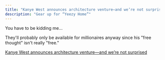 ```yaml
---
title: "Kanye West announces architecture venture—and we’re not surprised"
description: "Gear up for “Yeezy Home”"
---
```


You have to be kidding me...


They'll probably only be available for millionaires anyway since his "free thought" isn't really "free."


<a href="https://www.curbed.com/2018/5/7/17326702/kanye-west-yeezy-home-architecture-design">Kanye West announces architecture venture—and we’re not surprised</a>

